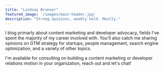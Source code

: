 ```yaml
---
title: "Lindsay Brunner"
featured_image: '/images/main-header.jpg'
description: "Strong opinions, weakly held. Mostly."
---
```

I blog primarly about content marketing and developer advocacy, fields I've spent the majority of my career involved with. You'll also catch me sharing opinions on GTM strategy for startups, people management, search engine optimization, and a variety of other topics. 

I'm available for consulting on building a content marketing or developer relations motion in your organization, reach out and let's chat!
